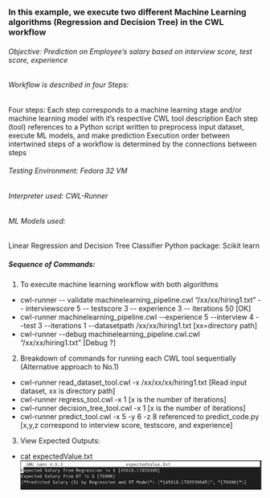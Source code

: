 ### In this example, we execute two different Machine Learning algorithms (Regression and Decision Tree) in the CWL workflow

###### Objective: Prediction on Employee’s salary based on interview score, test score, experience
###### Workflow is described in four Steps:
Four steps: Each step corresponds to a machine learning stage and/or machine learning model with it’s respective CWL tool description
Each step (tool) references to a Python script written to preprocess input dataset, execute ML models, and make prediction
Execution order between intertwined steps of a workflow is determined by the connections between steps



###### Testing Environment: Fedora 32 VM
###### Interpreter used: CWL-Runner 
###### ML Models used: 
Linear Regression and Decision Tree Classifier
Python package: Scikit learn


##### Sequence of Commands:
1. To execute machine learning workflow with both algorithms
* cwl-runner -- validate machinelearning_pipeline.cwl “/xx/xx/hiring1.txt” -- interviewscore 5 -- testscore 3 -- experience 3 -- iterations 50 [OK]
* cwl-runner machinelearning_pipeline.cwl --experience 5 --interview 4 --test 3 --iterations 1 --datasetpath /xx/xx/hiring1.txt [xx=directory path]
* cwl-runner --debug machinelearning_pipeline.cwl.cwl “/xx/xx/hiring1.txt” [Debug ?]

2. Breakdown of commands for running each CWL tool sequentially (Alternative approach to No.1)
* cwl-runner read_dataset_tool.cwl -x /xx/xx/xx/hiring1.txt  [Read input dataset, xx is directory path]
* cwl-runner regress_tool.cwl -x 1        [x is the number of iterations]
* cwl-runner decision_tree_tool.cwl -x 1  [x is the number of iterations]
* cwl-runner predict_tool.cwl -x 5 -y 6 -z 8 referenced to predict_code.py   [x,y,z correspond to interview score, testscore, and experience]

3. View Expected Outputs:
* cat expectedValue.txt
![GitHub output](/examples/subworkflows/machine_learning/out.PNG)

